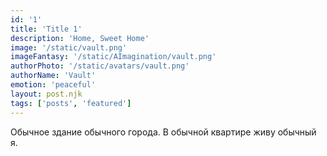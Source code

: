 ```yaml
---
id: '1'
title: 'Title 1'
description: 'Home, Sweet Home'
image: '/static/vault.png'
imageFantasy: '/static/AImagination/vault.png'
authorPhoto: '/static/avatars/vault.png'
authorName: 'Vault'
emotion: 'peaceful'
layout: post.njk
tags: ['posts', 'featured']
---
```


Обычное здание обычного города. В обычной квартире живу обычный я.

